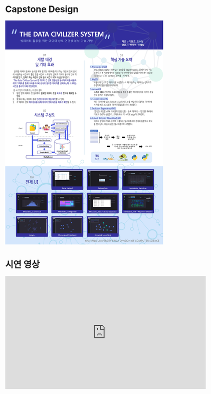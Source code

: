 # Capstone Design

![img](./panel.jpg)


시연 영상
=======
<iframe width="640" height="360" src="https://www.youtube.com/embed/NOLJZ-h286I" frameborder="0" gesture="media" allowfullscreen=""></iframe>